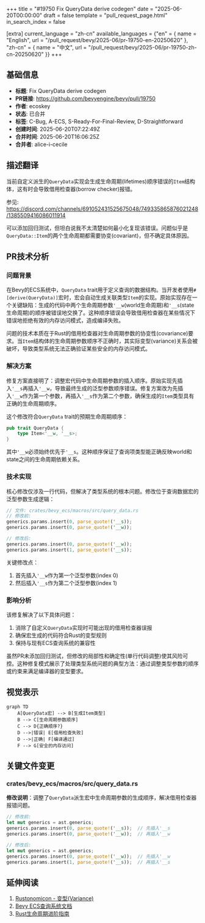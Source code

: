 +++
title = "#19750 Fix QueryData derive codegen"
date = "2025-06-20T00:00:00"
draft = false
template = "pull_request_page.html"
in_search_index = false

[extra]
current_language = "zh-cn"
available_languages = {"en" = { name = "English", url = "/pull_request/bevy/2025-06/pr-19750-en-20250620" }, "zh-cn" = { name = "中文", url = "/pull_request/bevy/2025-06/pr-19750-zh-cn-20250620" }}
+++

## 基础信息
- **标题**: Fix QueryData derive codegen
- **PR链接**: https://github.com/bevyengine/bevy/pull/19750
- **作者**: ecoskey
- **状态**: 已合并
- **标签**: C-Bug, A-ECS, S-Ready-For-Final-Review, D-Straightforward
- **创建时间**: 2025-06-20T07:22:49Z
- **合并时间**: 2025-06-20T16:06:25Z
- **合并者**: alice-i-cecile

## 描述翻译
当前自定义派生的`QueryData`实现会生成生命周期(lifetimes)顺序错误的`Item`结构体，这有时会导致借用检查器(borrow checker)报错。

参见: https://discord.com/channels/691052431525675048/749335865876021248/1385509416086011914

可以添加回归测试，但坦白说我不太清楚如何最小化复现该错误。问题似乎是`QueryData::Item`的两个生命周期都需要协变(covariant)，但不确定具体原因。

## PR技术分析

### 问题背景
在Bevy的ECS系统中，`QueryData` trait用于定义查询的数据结构。当开发者使用`#[derive(QueryData)]`宏时，宏会自动生成关联类型`Item`的实现。原始实现存在一个关键缺陷：生成的代码中两个生命周期参数`'__w`(world生命周期)和`'__s`(state生命周期)的顺序被错误地交换了。这种顺序错误会导致借用检查器在某些情况下错误地拒绝有效的内存访问模式，造成编译失败。

问题的技术本质在于Rust的借用检查器对生命周期参数的协变性(covariance)要求。当`Item`结构体的生命周期参数顺序不正确时，其实际变型(variance)关系会被破坏，导致类型系统无法正确验证某些安全的内存访问模式。

### 解决方案
修复方案直接明了：调整宏代码中生命周期参数的插入顺序。原始实现先插入`'__s`再插入`'__w`，导致最终生成的泛型参数顺序错误。修复方案改为先插入`'__w`作为第一个参数，再插入`'__s`作为第二个参数，确保生成的`Item`类型具有正确的生命周期顺序。

这个修改符合`QueryData` trait的预期生命周期顺序：
```rust
pub trait QueryData {
    type Item<'__w, '__s>;
}
```
其中`'__w`必须始终优先于`'__s`。这种顺序保证了查询项类型能正确反映world和state之间的生命周期依赖关系。

### 技术实现
核心修改仅涉及一行代码，但解决了类型系统的根本问题。修改位于查询数据宏的泛型参数生成逻辑：

```rust
// 文件: crates/bevy_ecs/macros/src/query_data.rs
// 修改前:
generics.params.insert(0, parse_quote!('__s));
generics.params.insert(0, parse_quote!('__w));

// 修改后:
generics.params.insert(0, parse_quote!('__w));
generics.params.insert(1, parse_quote!('__s));
```

关键修改点：
1. 首先插入`'__w`作为第一个泛型参数(index 0)
2. 然后插入`'__s`作为第二个泛型参数(index 1)

### 影响分析
该修复解决了以下具体问题：
1. 消除了自定义`QueryData`实现时可能出现的借用检查器误报
2. 确保宏生成的代码符合Rust的变型规则
3. 保持与现有ECS查询系统的兼容性

虽然PR未添加回归测试，但修改的局部性和确定性(单行代码调整)使其风险可控。这种修复模式展示了处理类型系统问题的典型方法：通过调整类型参数的顺序或约束来满足编译器的变型要求。

## 视觉表示

```mermaid
graph TD
    A[QueryData宏] --> B[生成Item类型]
    B --> C[生命周期参数顺序]
    C --> D{正确顺序?}
    D -->|错误| E[借用检查失败]
    D -->|正确| F[编译通过]
    F --> G[安全的内存访问]
```

## 关键文件变更

### crates/bevy_ecs/macros/src/query_data.rs
**修改说明**：调整了`QueryData`派生宏中生命周期参数的生成顺序，解决借用检查器报错问题。

```rust
// 修改前:
let mut generics = ast.generics;
generics.params.insert(0, parse_quote!('__s));  // 先插入'__s
generics.params.insert(0, parse_quote!('__w));  // 再插入'__w

// 修改后:
let mut generics = ast.generics;
generics.params.insert(0, parse_quote!('__w));  // 先插入'__w
generics.params.insert(1, parse_quote!('__s));  // 再插入'__s
```

## 延伸阅读
1. [Rustonomicon - 变型(Variance)](https://doc.rust-lang.org/nomicon/subtyping.html)
2. [Bevy ECS查询系统文档](https://docs.rs/bevy_ecs/latest/bevy_ecs/query/index.html)
3. [Rust生命周期进阶指南](https://doc.rust-lang.org/book/ch10-03-lifetime-syntax.html#advanced-lifetimes)